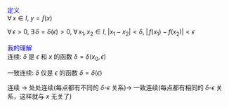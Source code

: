 <font color=blue>定义</font>  
$\forall\,x\in I,\;y=f(x)$  
  
$\forall\,\epsilon>0,\;\exists\,\delta=\delta(\epsilon)>0,\;\forall\,x_1,x_2\in I,\;|x_1-x_2|<\delta,\;|\,f(x_1)-f(x_2)|<\epsilon$  
  
  
<font color=blue>我的理解</font>  
连续: $\delta$ 是 $\epsilon$ 和 $x$ 的函数 $\delta=\delta(x_0,\epsilon)$  
  
一致连续: $\delta$ 仅是 $\epsilon$ 的函数 $\delta=\delta(\epsilon)$  
  
连续 $\to$ 处处连续(每点都有不同的 $\delta$-$\epsilon$ 关系)$\to$ 一致连续(每点都有相同的 $\delta$-$\epsilon$ 关系，这样就与 $x$ 无关了)  
